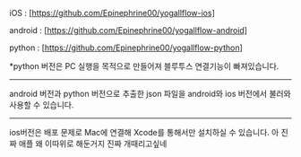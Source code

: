 iOS : [https://github.com/Epinephrine00/yogallflow-ios]

android : [https://github.com/Epinephrine00/yogallflow-android]

python : [https://github.com/Epinephrine00/yogallflow-python]

*python 버전은 PC 실행을 목적으로 만들어져 블루투스 연결기능이 빠져있습니다. 

------------------------

android 버전과 python 버전으로 추출한 json 파일을 android와 ios 버전에서 불러와 사용할 수 있습니다.

----------------

ios버전은 배포 문제로 Mac에 연결해 Xcode를 통해서만 설치하실 수 있습니다. 
아 진짜 애플 왜 이따위로 해둔거지 진짜 개때리고싶네

